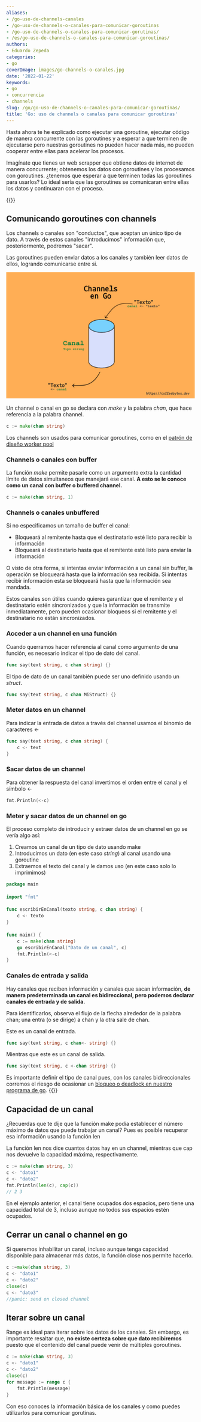 ```yaml
---
aliases:
- /go-uso-de-channels-canales
- /go-uso-de-channels-o-canales-para-comunicar-goroutinas
- /go-uso-de-channels-o-canales-para-comunicar-gorutinas/
- /es/go-uso-de-channels-o-canales-para-comunicar-goroutinas/
authors:
- Eduardo Zepeda
categories:
- go
coverImage: images/go-channels-o-canales.jpg
date: '2022-01-22'
keywords:
- go
- concurrencia
- channels
slug: /go/go-uso-de-channels-o-canales-para-comunicar-goroutinas/
title: 'Go: uso de channels o canales para comunicar goroutinas'
---
```


Hasta ahora te he explicado como ejecutar una goroutine, ejecutar código de manera concurrente con las goroutines y a esperar a que terminen de ejecutarse pero nuestras goroutines no pueden hacer nada más, no pueden cooperar entre ellas para acelerar los procesos.

Imagínate que tienes un web scrapper que obtiene datos de internet de manera concurrente; obtenemos los datos con goroutines y los procesamos con goroutines. ¿tenemos que esperar a que terminen todas las goroutines para usarlos? Lo ideal sería que las goroutines se comunicaran entre ellas los datos y continuaran con el proceso.

{{<box link="/es/go/pages/go-programming-language-tutorial/" image="https://res.cloudinary.com/dwrscezd2/image/upload/v1717959563/Go_gopher_favicon_uzxa20.svg" type="info" message="¡Hola! ¿Ya sabes que tengo un tutorial completo del lenguaje de programación Go completamente gratis?, puedes encontrarlo directamente en la barra del menú superior o haciendo clic en este panel">}}

## Comunicando goroutines con channels

Los channels o canales son "conductos", que aceptan un único tipo de dato. A través de estos canales "introducimos" información que, posteriormente, podremos "sacar".

Las goroutines pueden enviar datos a los canales y también leer datos de ellos, logrando comunicarse entre si.

![Esquema del funcionamiento de un channel en go](images/channels-en-go.jpg "Esquema básico del funcionamiento de los channels o canales en Go")


Un channel o canal en go se declara con *make* y la palabra *chan*, que hace referencia a la palabra channel.

```go
c := make(chan string)
```

Los channels son usados para comunicar goroutines, como en el [patrón de diseño worker pool](/es/software-architecture/explicacion-del-patron-de-diseno-worker-pool/)

### Channels o canales con buffer

La función *make* permite pasarle como un argumento extra la cantidad límite de datos simultaneos que manejará ese canal. **A esto se le conoce como un canal con buffer o buffered channel.**

```go
c := make(chan string, 1)
```

### Channels o canales unbuffered

Si no especificamos un tamaño de buffer el canal:

- Bloqueará al remitente hasta que el destinatario esté listo para recibir la información
- Bloqueará al destinatario hasta que el remitente esté listo para enviar la información

O visto de otra forma, si intentas enviar información a un canal sin buffer, la operación se bloqueará  hasta que la información sea recibida. Si intentas recibir información esta se bloqueará hasta que la información sea mandada.

Estos canales son útiles cuando quieres garantizar que el remitente y el destinatario estén sincronizados y que la información se transmite inmediatamente, pero pueden ocasionar bloqueos si el remitente y el destinatario no están sincronizados.

### Acceder a un channel en una función

Cuando querramos hacer referencia al canal como argumento de una función, es necesario indicar el tipo de dato del canal.

```go
func say(text string, c chan string) {}
```

El tipo de dato de un canal también puede ser uno definido usando un _struct_.

```go
func say(text string, c chan MiStruct) {}
```

### Meter datos en un channel

Para indicar la entrada de datos a través del channel usamos el binomio de caracteres <-

```go
func say(text string, c chan string) {
    c <- text
}
```

### Sacar datos de un channel

Para obtener la respuesta del canal invertimos el orden entre el canal y el símbolo <-

```go
fmt.Println(<-c)
```

### Meter y sacar datos de un channel en go

El proceso completo de introducir y extraer datos de un channel en go se vería algo así:

1. Creamos un canal de un tipo de dato usando make
2. Introducimos un dato (en este caso _string_) al canal usando una
   goroutine
3. Extraemos el texto del canal y le damos uso (en este caso solo lo imprimimos)

```go
package main

import "fmt"

func escribirEnCanal(texto string, c chan string) {
	c <- texto
}

func main() {
	c := make(chan string)
	go escribirEnCanal("Dato de un canal", c)
	fmt.Println(<-c)
}
```

### Canales de entrada y salida

Hay canales que reciben información y canales que sacan información, **de manera predeterminada un canal es bidireccional, pero podemos declarar canales de entrada y de salida.**

Para identificarlos, observa el flujo de la flecha alrededor de la palabra chan; una entra (o se dirige) a chan y la otra sale de chan.

Este es un canal de entrada.

```go
func say(text string, c chan<- string) {}
```

Mientras que este es un canal de salida.

```go
func say(text string, c <-chan string) {}
```

Es importante definir el tipo de canal pues, con los canales bidireccionales corremos el riesgo de ocasionar un [bloqueo o deadlock en nuestro programa de go](/es/go/go-channels-entendiendo-los-deadlocks-o-puntos-muertos/). 
{{<ad>}}

## Capacidad de un canal

¿Recuerdas que te dije que la función make podía establecer el número máximo de datos que puede trabajar un canal? Pues es posible recuperar esa información usando la función len

La función len nos dice cuantos datos hay en un channel, mientras que cap nos devuelve la capacidad máxima, respectivamente.

```go
c := make(chan string, 3)
c <- "dato1"
c <- "dato2"
fmt.Println(len(c), cap(c))
// 2 3
```

En el ejemplo anterior, el canal tiene ocupados dos espacios, pero tiene una capacidad total de 3, incluso aunque no todos sus espacios estén ocupados.

## Cerrar un canal o channel en go

Si queremos inhabilitar un canal, incluso aunque tenga capacidad disponible para almacenar más datos, la función close nos permite hacerlo.

```go
c :=make(chan string, 3) 
c <- "dato1" 
c <- "dato2" 
close(c)
c <- "dato3"
//panic: send on closed channel
```

## Iterar sobre un canal

Range es ideal para iterar sobre los datos de los canales. Sin embargo, es importante resaltar que, **no existe certeza sobre que dato recibiremos** puesto que el contenido del canal puede venir de múltiples goroutines.

```go
c := make(chan string, 3)
c <- "dato1"
c <- "dato2"
close(c)
for message := range c {
	fmt.Println(message)
}
```

Con eso conoces la información básica de los canales y como puedes utilizarlos para comunicar gorutinas.